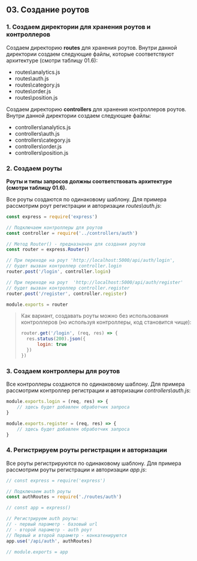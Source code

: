 ## 03. Создание роутов

### 1. Создаем директории для хранения роутов и контроллеров 

Создаем директорию **routes** для хранения роутов. Внутри данной директории создаем следующие файлы, которые соответствуют архитектуре (смотри таблицу 01.6):
- routes\analytics.js
- routes\auth.js
- routes\category.js
- routes\order.js
- routes\position.js

Создаем директорию **controllers** для хранения контроллеров роутов. Внутри данной директории создаем следующие файлы: 
- controllers\analytics.js
- controllers\auth.js
- controllers\category.js
- controllers\order.js
- controllers\position.js


### 2. Создаем роуты 

**Роуты и типы запросов должны соответствовать архитектуре (смотри таблицу 01.6).**

Все роуты создаются по одинаковому шаблону. Для примера рассмотрим роут регистрации и авторизации *routes\auth.js*:
```js
const express = require('express')

// Подключаем контроллеры для роутов
const controller = require('../controllers/auth')

// Метод Router() - предназначен для создания роутов
const router = express.Router()

// При переходе на роут 'http://localhost:5000/api/auth/login',
// будет вызван контроллер controller.login
router.post('/login', controller.login)

// При переходе на роут  'http://localhost:5000/api/auth/register'
// будет вызван контроллер controller.register
router.post('/register', controller.register)

module.exports = router
```

> Как вариант, создавать роуты можно без использования контроллеров (но используя контроллеры, код становится чище):
> ```js
> router.get('/login', (req, res) => {
> 	res.status(200).json({
> 		login: true
> 	})
> })
> ```

### 3. Создаем контроллеры для роутов 

Все контроллеры создаются по одинаковому шаблону. Для примера рассмотрим контроллер регистрации и авторизации *controllers\auth.js*:
```js
module.exports.login = (req, res) => {
	// здесь будет добавлен обработчик запроса
}

module.exports.register = (req, res) => {
	// здесь будет добавлен обработчик запроса
}
```

### 4. Регистрируем роуты регистрации и авторизации

Все роуты регистрируются по одинаковому шаблону. Для примера рассмотрим роуты регистрации и авторизации *app.js*:
```js
// const express = require('express') 

// Подключаем auth роуты
const authRoutes = require('./routes/auth')

// const app = express()

// Регистрируем auth роуты:
// - первый параметр - базовый url
// - второй параметр - auth роут
// Первый и второй параметр - конкатенируются
app.use('/api/auth', authRoutes)

// module.exports = app
```
